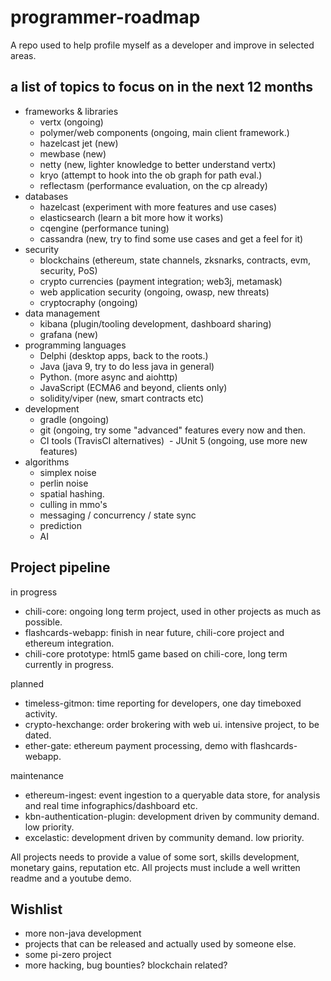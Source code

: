 # programmer-roadmap
A repo used to help profile myself as a developer and improve in selected areas. 

## a list of topics to focus on in the next 12 months
- frameworks & libraries
  - vertx (ongoing)
  - polymer/web components (ongoing, main client framework.)
  - hazelcast jet (new)
  - mewbase (new)
  - netty (new, lighter knowledge to better understand vertx)
  - kryo (attempt to hook into the ob graph for path eval.)
  - reflectasm (performance evaluation, on the cp already)
- databases
  - hazelcast (experiment with more features and use cases)
  - elasticsearch (learn a bit more how it works)
  - cqengine (performance tuning)
  - cassandra (new, try to find some use cases and get a feel for it)
- security
  - blockchains (ethereum, state channels, zksnarks, contracts, evm, security, PoS)
  - crypto currencies (payment integration; web3j, metamask)
  - web application security (ongoing, owasp, new threats)
  - cryptocraphy (ongoing)
- data management
  - kibana (plugin/tooling development, dashboard sharing)
  - grafana (new)
- programming languages
  - Delphi (desktop apps, back to the roots.)
  - Java (java 9, try to do less java in general)
  - Python. (more async and aiohttp)
  - JavaScript (ECMA6 and beyond, clients only)
  - solidity/viper (new, smart contracts etc)
- development
  - gradle (ongoing)
  - git (ongoing, try some "advanced" features every now and then.
  - CI tools (TravisCI alternatives)
  - JUnit 5 (ongoing, use more new features)
- algorithms
  - simplex noise
  - perlin noise
  - spatial hashing.
  - culling in mmo's
  - messaging / concurrency / state sync
  - prediction
  - AI
 
## Project pipeline
in progress
- chili-core: ongoing long term project, used in other projects as much as possible.
- flashcards-webapp: finish in near future, chili-core project and ethereum integration.
- chili-core prototype: html5 game based on chili-core, long term currently in progress.

planned
- timeless-gitmon: time reporting for developers, one day timeboxed activity.
- crypto-hexchange: order brokering with web ui. intensive project, to be dated.
- ether-gate: ethereum payment processing, demo with flashcards-webapp.

maintenance
- ethereum-ingest: event ingestion to a queryable data store, for analysis and real time infographics/dashboard etc.
- kbn-authentication-plugin: development driven by community demand. low priority.
- excelastic: development driven by community demand. low priority.

All projects needs to provide a value of some sort, skills development, monetary gains, reputation etc.
All projects must include a well written readme and a youtube demo.

## Wishlist
- more non-java development
- projects that can be released and actually used by someone else.
- some pi-zero project
- more hacking, bug bounties? blockchain related?
